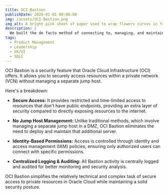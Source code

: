 ```yaml
---
title: OCI Bastion
publishDate: 2020-01-01 00:00:00
img: /assets/OCI-Bastion.png
img_alt: A bright pink sheet of paper used to wrap flowers curves in front of rich blue background
description: |
  We built the de facto method of connecting to, managing, and maintaining remote servers on Oracle Cloud Infrastructure (OCI).
tags:
  - Product Management
  - Leadership
  - UX/UI
  - SDLC
---
```


OCI Bastion is a security feature that Oracle Cloud Infrastructure (OCI) offers. It allows you to securely access resources within a private network (VCN) without managing a separate jump host.

Here's a breakdown:

*   **Secure Access:** It provides restricted and time-limited access to resources that don't have public endpoints, providing an extra layer of security compared to directly exposing resources to the internet.
    
*   **No Jump Host Management:** Unlike traditional methods, which involve managing a separate jump host in a DMZ, OCI Bastion eliminates the need to deploy and maintain that additional server.
    
*   **Identity-Based Permissions:** Access is controlled through identity and access management (IAM) policies, ensuring only authorized users can connect with specific permissions.
    
*   **Centralized Logging & Auditing:** All Bastion activity is centrally logged and audited for better monitoring and security analysis.
    

OCI Bastion simplifies the relatively technical and complex task of secure access to private resources in Oracle Cloud while maintaining a solid security posture.